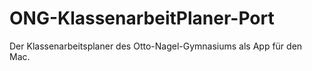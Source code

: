 # ONG-KlassenarbeitPlaner-Port
Der Klassenarbeitsplaner des Otto-Nagel-Gymnasiums als App für den Mac.

